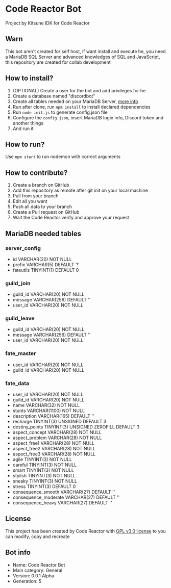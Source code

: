 # Code Reactor Bot
Project by Kitsune IDK for Code Reactor

## Warn

This bot aren't created for self host, if want install and execute he, you need a MariaDB SQL Server and advanced knowledges of SQL and JavaScript, this repository are created for collab development

## How to install?

1. (OPTIONAL) Create a user for the bot and add privileges for he
2. Create a database named "discordbot"
3. Create all tables needed on your MariaDB Server, [more info](https://github.com/CodeReactorInc/codereactor-bot#mariadb-needed-tables)
4. Run after clone, run ``npm install`` to install declared dependencies
5. Run ``node init.js`` to generate config.json file
6. Configure the ``config.json``, insert MariaDB login info, Discord token and another things
7. And run it

## How to run?

Use ``npm start`` to run nodemon with correct arguments

## How to contribute?

1. Create a branch on GitHub
2. Add this repository as remote after git init on your local machine
3. Pull from your branch
4. Edit all you want
5. Push all data to your branch
6. Create a Pull request on GitHub
7. Wait the Code Reactor verify and approve your request

## MariaDB needed tables

### server_config

- id VARCHAR(20) NOT NULL
- prefix VARCHAR(5) DEFAULT '!'
- fateutils TINYINT(1) DEFAULT 0

### guild_join

- guild_id VARCHAR(20) NOT NULL
- message VARCHAR(256) DEFAULT ''
- user_id VARCHAR(20) NOT NULL

### guild_leave

- guild_id VARCHAR(20) NOT NULL
- message VARCHAR(256) DEFAULT ''
- user_id VARCHAR(20) NOT NULL

### fate_master

- user_id VARCHAR(20) NOT NULL
- guild_id VARCHAR(20) NOT NULL

### fate_data

- user_id VARCHAR(20) NOT NULL
- guild_id VARCHAR(20) NOT NULL
- name VARCHAR(32) NOT NULL
- stunts VARCHAR(1100) NOT NULL
- description VARCHAR(165) DEFAULT ''
- recharge TINYINT(3) UNSIGNED DEFAULT 3
- destiny_points TINYINT(3) UNSIGNED ZEROFILL DEFAULT 3
- aspect_concept VARCHAR(28) NOT NULL
- aspect_problem VARCHAR(28) NOT NULL
- aspect_free1 VARCHAR(28) NOT NULL
- aspect_free2 VARCHAR(28) NOT NULL
- aspect_free3 VARCHAR(28) NOT NULL
- agile TINYINT(3) NOT NULL
- careful TINYINT(3) NOT NULL
- smart TINYINT(3) NOT NULL
- stylish TINYINT(3) NOT NULL
- sneaky TINYINT(3) NOT NULL
- stress TINYINT(3) DEFAULT 0
- consequence_smooth VARCHAR(27) DEFAULT ''
- consequence_moderate VARCHAR(27) DEFAULT ''
- consequence_heavy VARCHAR(27) DEFAULT ''

## License

This project has been created by Code Reactor with [GPL v3.0 license](https://github.com/CodeReactorInc/codereactor-bot/blob/master/LICENSE.txt) to you can modify, copy and recreate

## Bot info

- Name: Code Reactor Bot
- Main category: General
- Version: 0.0.1 Alpha
- Generation: 5
